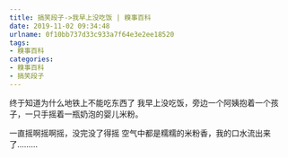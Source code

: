 ```yaml
---
title: 搞笑段子->我早上没吃饭 | 糗事百科
date: 2019-11-02 09:34:48
urlname: 0f10bb737d33c933a7f64e3e2ee18520
tags: 
- 糗事百科
categories:
- 糗事百科
- 搞笑段子
---
```

终于知道为什么地铁上不能吃东西了  我早上没吃饭，旁边一个阿姨抱着一个孩子，一只手摇着一瓶奶泡的婴儿米粉。

一直摇啊摇啊摇，没完没了得摇    空气中都是糯糯的米粉香，我的口水流出来了………



